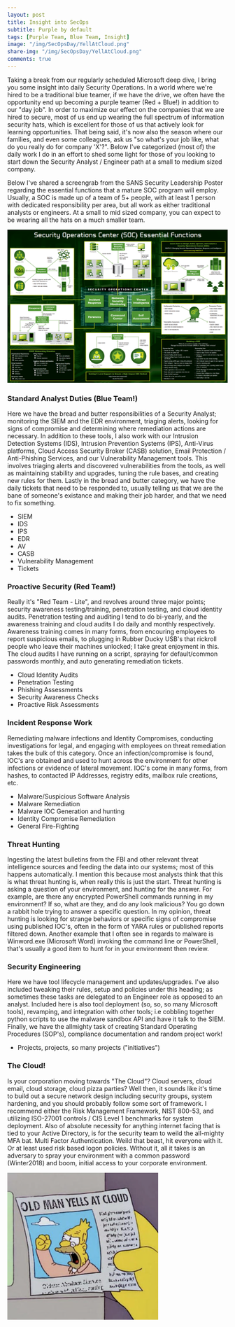 ```yaml
---
layout: post
title: Insight into SecOps
subtitle: Purple by default
tags: [Purple Team, Blue Team, Insight]
image: "/img/SecOpsDay/YellAtCloud.png"
share-img: "/img/SecOpsDay/YellAtCloud.png"
comments: true
---
```


Taking a break from our regularly scheduled Microsoft deep dive, I bring you some insight into daily Security Operations. In a world where we're hired to be a traditional blue teamer, if we have the drive, we often have the opportunity end up becoming a purple teamer (Red + Blue!) in addition to our "day job". In order to maximize our effect on the companies that we are hired to secure, most of us end up wearing the full spectrum of information security hats, which is excellent for those of us that actively look for learning opportunities. That being said, it's now also the season where our families, and even some colleagues, ask us "so what's your job like, what do you really do for company 'X'?". Below I've categorized (most of) the daily work I do in an effort to shed some light for those of you looking to start down the Security Analyst / Engineer path at a small to medium sized company.

Below I've shared a screengrab from the SANS Security Leadership Poster regarding the essential functions that a mature SOC program will employ. Usually, a SOC is made up of a team of 5+ people, with at least 1 person with dedicated responsibility per area, but all work as either traditional analysts or engineers. At a small to mid sized company, you can expect to be wearing all the hats on a much smaller team.

<img src="/img/SecOpsDay/SOC_Functions.png">

### Standard Analyst Duties (Blue Team!)
Here we have the bread and butter responsibilities of a Security Analyst; monitoring the SIEM and the EDR environment, triaging alerts, looking for signs of compromise and determining where remediation actions are necessary. In addition to these tools, I also work with our Intrusion Detection Systems (IDS), Intrusion Prevention Systems (IPS), Anti-Virus platforms, Cloud Access Security Broker (CASB) solution, Email Protection / Anti-Phishing Services, and our Vulnerability Management tools. This involves triaging alerts and discovered vulnerabilities from the tools, as well as maintaining stability and upgrades, tuning the rule bases, and creating new rules for them. Lastly in the bread and butter category, we have the daily tickets that need to be responded to, usually telling us that we are the bane of someone's existance and making their job harder, and that we need to fix something.

- SIEM
- IDS
- IPS
- EDR
- AV
- CASB
- Vulnerability Management
- Tickets

### Proactive Security (Red Team!)
Really it's "Red Team - Lite", and revolves around three major points; security awareness testing/training, penetration testing, and cloud identity audits. Penetration testing and auditing I tend to do bi-yearly, and the awareness training and cloud audits I do daily and monthly respectively. Awareness training comes in many forms, from encouring employees to report suspicious emails, to plugging in Rubber Ducky USB's that rickroll people who leave their machines unlocked; I take great enjoyment in this. The cloud audits I have running on a script, spraying for default/common passwords monthly, and auto generating remediation tickets.

- Cloud Identity Audits
- Penetration Testing
- Phishing Assessments
- Security Awareness Checks
- Proactive Risk Assessments


### Incident Response Work
Remediating malware infections and Identity Compromises, conducting investigations for legal, and engaging with employees on threat remediation takes the bulk of this category. Once an infection/compromise is found, IOC's are obtained and used to hunt across the environment for other infections or evidence of lateral movement. IOC's come in many forms, from hashes, to contacted IP Addresses, registry edits, mailbox rule creations, etc.

- Malware/Suspicious Software Analysis
- Malware Remediation
- Malware IOC Generation and hunting
- Identity Compromise Remediation
- General Fire-Fighting


### Threat Hunting
Ingesting the latest bulletins from the FBI and other relevant threat intelligence sources and feeding the data into our systems; most of this happens automatically. I mention this because most analysts think that this is what threat hunting is, when really this is just the start. Threat hunting is asking a question of your environment, and hunting for the answer. For example, are there any encrypted PowerShell commands running in my environment? If so, what are they, and do any look malicious? You go down a rabbit hole trying to answer a specific question. In my opinion, threat hunting is looking for strange behaviors or specific signs of compromise using published IOC's, often in the form of YARA rules or published reports filtered down. Another example that I often see in regards to malware is Winword.exe (Microsoft Word) invoking the command line or PowerShell, that's usually a good item to hunt for in your environment then review.


### Security Engineering
Here we have tool lifecycle management and updates/upgrades. I've also included tweaking their rules, setup and policies under this heading; as sometimes these tasks are delegated to an Engineer role as opposed to an analyst. Included here is also tool deployment (so, so, so many Microsoft tools), revamping, and integration with other tools; i.e cobbling together python scripts to use the malware sandbox API and have it talk to the SIEM. Finally, we have the allmighty task of creating Standard Operating Procedures (SOP's), compliance documentation and random project work!

- Projects, projects, so many projects ("initiatives")

### The Cloud!
Is your corporation moving towards "The Cloud"? Cloud servers, cloud email, cloud storage, cloud pizza parties? Well then, it sounds like it's time to build out a secure network design including security groups, system hardening, and you should probably follow some sort of framework. I recommend either the Risk Management Framework, NIST 800-53, and utilizing ISO-27001 controls / CIS Level 1 benchmarks for system deployment. Also of absolute necessity for anything internet facing that is tied to your Active Directory, is for the security team to weild the all-mighty MFA bat. Multi Factor Authentication. Weild that beast, hit everyone with it. Or at least used risk based logon policies. Without it, all it takes is an adversary to spray your environment with a common password (Winter2018) and boom, initial access to your corporate environment.

<img src="/img/SecOpsDay/YellAtCloud.png">


